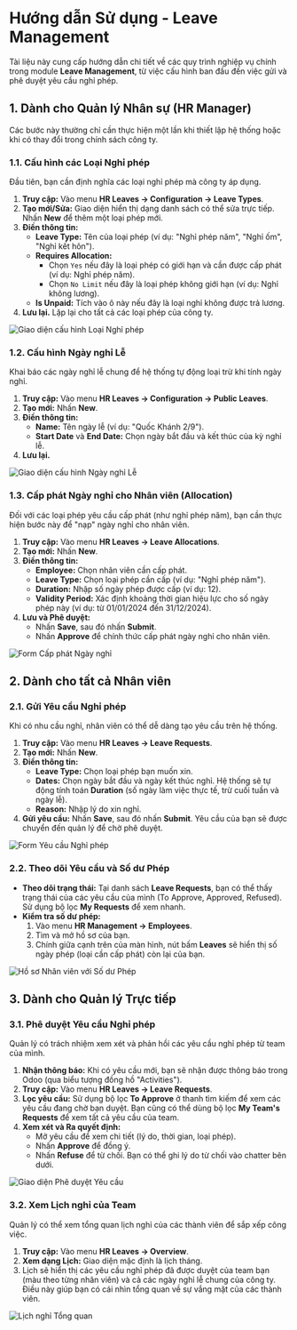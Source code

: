 # Hướng dẫn Sử dụng - Leave Management

Tài liệu này cung cấp hướng dẫn chi tiết về các quy trình nghiệp vụ chính trong module **Leave Management**, từ việc cấu hình ban đầu đến việc gửi và phê duyệt yêu cầu nghỉ phép.

## 1. Dành cho Quản lý Nhân sự (HR Manager)

Các bước này thường chỉ cần thực hiện một lần khi thiết lập hệ thống hoặc khi có thay đổi trong chính sách công ty.

### 1.1. Cấu hình các Loại Nghỉ phép

Đầu tiên, bạn cần định nghĩa các loại nghỉ phép mà công ty áp dụng.

1.  **Truy cập:** Vào menu **HR Leaves -> Configuration -> Leave Types**.
2.  **Tạo mới/Sửa:** Giao diện hiển thị dạng danh sách có thể sửa trực tiếp. Nhấn **New** để thêm một loại phép mới.
3.  **Điền thông tin:**
    - **Leave Type:** Tên của loại phép (ví dụ: "Nghỉ phép năm", "Nghỉ ốm", "Nghỉ kết hôn").
    - **Requires Allocation:**
        - Chọn `Yes` nếu đây là loại phép có giới hạn và cần được cấp phát (ví dụ: Nghỉ phép năm).
        - Chọn `No Limit` nếu đây là loại phép không giới hạn (ví dụ: Nghỉ không lương).
    - **Is Unpaid:** Tích vào ô này nếu đây là loại nghỉ không được trả lương.
4.  **Lưu lại.** Lặp lại cho tất cả các loại phép của công ty.

![Giao diện cấu hình Loại Nghỉ phép](images/leave_types_config.png)

### 1.2. Cấu hình Ngày nghỉ Lễ

Khai báo các ngày nghỉ lễ chung để hệ thống tự động loại trừ khi tính ngày nghỉ.

1.  **Truy cập:** Vào menu **HR Leaves -> Configuration -> Public Leaves**.
2.  **Tạo mới:** Nhấn **New**.
3.  **Điền thông tin:**
    - **Name:** Tên ngày lễ (ví dụ: "Quốc Khánh 2/9").
    - **Start Date** và **End Date:** Chọn ngày bắt đầu và kết thúc của kỳ nghỉ lễ.
4.  **Lưu lại.**

![Giao diện cấu hình Ngày nghỉ Lễ](images/public_leaves_config.png)

### 1.3. Cấp phát Ngày nghỉ cho Nhân viên (Allocation)

Đối với các loại phép yêu cầu cấp phát (như nghỉ phép năm), bạn cần thực hiện bước này để "nạp" ngày nghỉ cho nhân viên.

1.  **Truy cập:** Vào menu **HR Leaves -> Leave Allocations**.
2.  **Tạo mới:** Nhấn **New**.
3.  **Điền thông tin:**
    - **Employee:** Chọn nhân viên cần cấp phát.
    - **Leave Type:** Chọn loại phép cần cấp (ví dụ: "Nghỉ phép năm").
    - **Duration:** Nhập số ngày phép được cấp (ví dụ: 12).
    - **Validity Period:** Xác định khoảng thời gian hiệu lực cho số ngày phép này (ví dụ: từ 01/01/2024 đến 31/12/2024).
4.  **Lưu và Phê duyệt:**
    - Nhấn **Save**, sau đó nhấn **Submit**.
    - Nhấn **Approve** để chính thức cấp phát ngày nghỉ cho nhân viên.

![Form Cấp phát Ngày nghỉ](images/leave_allocation_form.png)

## 2. Dành cho tất cả Nhân viên

### 2.1. Gửi Yêu cầu Nghỉ phép

Khi có nhu cầu nghỉ, nhân viên có thể dễ dàng tạo yêu cầu trên hệ thống.

1.  **Truy cập:** Vào menu **HR Leaves -> Leave Requests**.
2.  **Tạo mới:** Nhấn **New**.
3.  **Điền thông tin:**
    - **Leave Type:** Chọn loại phép bạn muốn xin.
    - **Dates:** Chọn ngày bắt đầu và ngày kết thúc nghỉ. Hệ thống sẽ tự động tính toán **Duration** (số ngày làm việc thực tế, trừ cuối tuần và ngày lễ).
    - **Reason:** Nhập lý do xin nghỉ.
4.  **Gửi yêu cầu:** Nhấn **Save**, sau đó nhấn **Submit**. Yêu cầu của bạn sẽ được chuyển đến quản lý để chờ phê duyệt.

![Form Yêu cầu Nghỉ phép](images/leave_request_form.png)

### 2.2. Theo dõi Yêu cầu và Số dư Phép

-   **Theo dõi trạng thái:** Tại danh sách **Leave Requests**, bạn có thể thấy trạng thái của các yêu cầu của mình (To Approve, Approved, Refused). Sử dụng bộ lọc **My Requests** để xem nhanh.
-   **Kiểm tra số dư phép:**
    1.  Vào menu **HR Management -> Employees**.
    2.  Tìm và mở hồ sơ của bạn.
    3.  Chính giữa cạnh trên của màn hình, nút bấm **Leaves** sẽ hiển thị số ngày phép (loại cần cấp phát) còn lại của bạn.

![Hồ sơ Nhân viên với Số dư Phép](images/employee_leaves_balance.png)

## 3. Dành cho Quản lý Trực tiếp

### 3.1. Phê duyệt Yêu cầu Nghỉ phép

Quản lý có trách nhiệm xem xét và phản hồi các yêu cầu nghỉ phép từ team của mình.

1.  **Nhận thông báo:** Khi có yêu cầu mới, bạn sẽ nhận được thông báo trong Odoo (qua biểu tượng đồng hồ "Activities").
2.  **Truy cập:** Vào menu **HR Leaves -> Leave Requests**.
3.  **Lọc yêu cầu:** Sử dụng bộ lọc **To Approve** ở thanh tìm kiếm để xem các yêu cầu đang chờ bạn duyệt. Bạn cũng có thể dùng bộ lọc **My Team's Requests** để xem tất cả yêu cầu của team.
4.  **Xem xét và Ra quyết định:**
    - Mở yêu cầu để xem chi tiết (lý do, thời gian, loại phép).
    - Nhấn **Approve** để đồng ý.
    - Nhấn **Refuse** để từ chối. Bạn có thể ghi lý do từ chối vào chatter bên dưới.

![Giao diện Phê duyệt Yêu cầu](images/leave_approval_view.png)

### 3.2. Xem Lịch nghỉ của Team

Quản lý có thể xem tổng quan lịch nghỉ của các thành viên để sắp xếp công việc.

1.  **Truy cập:** Vào menu **HR Leaves -> Overview**.
2.  **Xem dạng Lịch:** Giao diện mặc định là lịch tháng.
3.  Lịch sẽ hiển thị các yêu cầu nghỉ phép đã được duyệt của team bạn (màu theo từng nhân viên) và cả các ngày nghỉ lễ chung của công ty. Điều này giúp bạn có cái nhìn tổng quan về sự vắng mặt của các thành viên.

![Lịch nghỉ Tổng quan](images/leaves_overview_calendar.png)